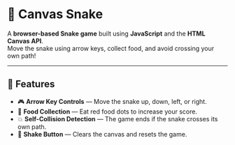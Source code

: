 # 🐍 Canvas Snake

A **browser-based Snake game** built using **JavaScript** and the **HTML Canvas API**.  
Move the snake using arrow keys, collect food, and avoid crossing your own path!

---

## 🚀 Features

- 🎮 **Arrow Key Controls** — Move the snake up, down, left, or right.  
- 🍎 **Food Collection** — Eat red food dots to increase your score.  
- 💥 **Self-Collision Detection** — The game ends if the snake crosses its own path.  
- 🔁 **Shake Button** — Clears the canvas and resets the game.






